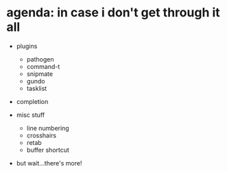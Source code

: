 # agenda: in case i don't get through it all #


* plugins
  * pathogen
  * command-t
  * snipmate
  * gundo
  * tasklist

* completion

* misc stuff
  * line numbering
  * crosshairs
  * retab
  * buffer shortcut

* but wait...there's more!
